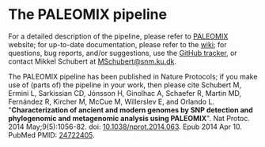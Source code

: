 The PALEOMIX pipeline
==========================================

For a detailed description of the pipeline, please refer to [PALEOMIX](http://geogenetics.ku.dk/publications/paleomix) website; for up-to-date documentation, please refer to the [wiki](https://github.com/MikkelSchubert/paleomix/wiki); for questions, bug reports, and/or suggestions, use the [GitHub tracker](https://github.com/MikkelSchubert/paleomix/issues/), or contact Mikkel Schubert at [MSchubert@snm.ku.dk](mailto:MSchubert@snm.ku.dk).

The PALEOMIX pipeline has been published in Nature Protocols; if you make use of (parts of) the pipeline in your work, then please cite 
Schubert M, Ermini L, Sarkissian CD, Jónsson H, Ginolhac A, Schaefer R, Martin MD, Fernández R, Kircher M, McCue M, Willerslev E, and Orlando L. "**Characterization of ancient and modern genomes by SNP detection and phylogenomic and metagenomic analysis using PALEOMIX**". Nat Protoc. 2014 May;9(5):1056-82. doi: [10.1038/nprot.2014.063](http://dx.doi.org/10.1038/nprot.2014.063). Epub 2014 Apr 10. PubMed PMID: [24722405](http://www.ncbi.nlm.nih.gov/pubmed/24722405).
